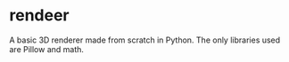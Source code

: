 # rendeer
A basic 3D renderer made from scratch in Python. The only libraries used are Pillow and math.
